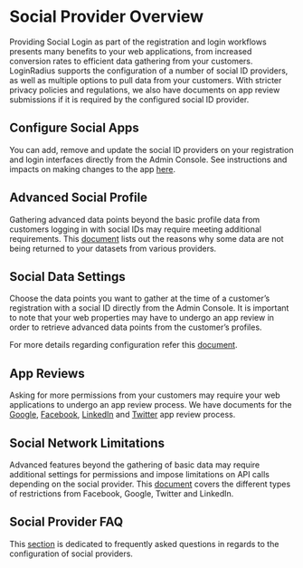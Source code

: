 # Social Provider Overview

Providing Social Login as part of the registration and login workflows presents many benefits to your web applications, from increased conversion rates to efficient data gathering from your customers. LoginRadius supports the configuration of a number of social ID providers, as well as multiple options to pull data from your customers. With stricter privacy policies and regulations, we also have documents on app review submissions if it is required by the configured social ID provider.

## Configure Social Apps

You can add, remove and update the social ID providers on your registration and login interfaces directly from the Admin Console. See instructions and impacts on making changes to the app [here](/api/v2/admin-console/social-provider/configure-social-apps).

## Advanced Social Profile
Gathering advanced data points beyond the basic profile data from customers logging in with social IDs may require meeting additional requirements. This [document](/governance/advanced-social-data-points/) lists out the reasons why some data are not being returned to your datasets from various providers. 

## Social Data Settings

Choose the data points you want to gather at the time of a customer’s registration with a social ID directly from the Admin Console. It is important to note that your web properties may have to undergo an app review in order to retrieve advanced data points from the customer’s profiles. 

For more details regarding configuration refer this [document](/governance/configure-social-data-settings/).

## App Reviews

Asking for more permissions from your customers may require your web applications to undergo an app review process. We have documents for the [Google](/api/v2/admin-console/social-provider/app-reviews/google-app-review), [Facebook](/api/v2/admin-console/social-provider/app-reviews/facebook-app-review), [LinkedIn](/api/v2/admin-console/social-provider/app-reviews/linkedin-app-review) and [Twitter](/api/v2/admin-console/social-provider/app-reviews/twitter-app-review) app review process.

## Social Network Limitations

Advanced features beyond the gathering of basic data may require additional settings for permissions and impose limitations on API calls depending on the social provider. This [document](/api/v2/admin-console/social-provider/social-network-limitations) covers the different types of restrictions from Facebook, Google, Twitter and LinkedIn.

## Social Provider FAQ

This [section](/api/v2/admin-console/social-provider/social-provider-faqs) is dedicated to frequently asked questions in regards to the configuration of social providers. 
